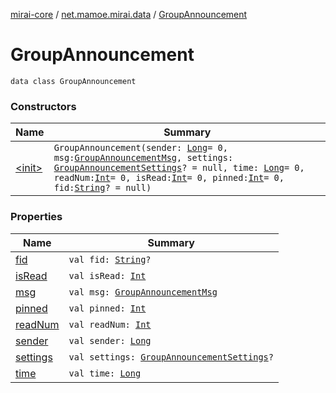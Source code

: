 [mirai-core](../../index.md) / [net.mamoe.mirai.data](../index.md) / [GroupAnnouncement](./index.md)

# GroupAnnouncement

`data class GroupAnnouncement`

### Constructors

| Name | Summary |
|---|---|
| [&lt;init&gt;](-init-.md) | `GroupAnnouncement(sender: `[`Long`](https://kotlinlang.org/api/latest/jvm/stdlib/kotlin/-long/index.html)` = 0, msg: `[`GroupAnnouncementMsg`](../-group-announcement-msg/index.md)`, settings: `[`GroupAnnouncementSettings`](../-group-announcement-settings/index.md)`? = null, time: `[`Long`](https://kotlinlang.org/api/latest/jvm/stdlib/kotlin/-long/index.html)` = 0, readNum: `[`Int`](https://kotlinlang.org/api/latest/jvm/stdlib/kotlin/-int/index.html)` = 0, isRead: `[`Int`](https://kotlinlang.org/api/latest/jvm/stdlib/kotlin/-int/index.html)` = 0, pinned: `[`Int`](https://kotlinlang.org/api/latest/jvm/stdlib/kotlin/-int/index.html)` = 0, fid: `[`String`](https://kotlinlang.org/api/latest/jvm/stdlib/kotlin/-string/index.html)`? = null)` |

### Properties

| Name | Summary |
|---|---|
| [fid](fid.md) | `val fid: `[`String`](https://kotlinlang.org/api/latest/jvm/stdlib/kotlin/-string/index.html)`?` |
| [isRead](is-read.md) | `val isRead: `[`Int`](https://kotlinlang.org/api/latest/jvm/stdlib/kotlin/-int/index.html) |
| [msg](msg.md) | `val msg: `[`GroupAnnouncementMsg`](../-group-announcement-msg/index.md) |
| [pinned](pinned.md) | `val pinned: `[`Int`](https://kotlinlang.org/api/latest/jvm/stdlib/kotlin/-int/index.html) |
| [readNum](read-num.md) | `val readNum: `[`Int`](https://kotlinlang.org/api/latest/jvm/stdlib/kotlin/-int/index.html) |
| [sender](sender.md) | `val sender: `[`Long`](https://kotlinlang.org/api/latest/jvm/stdlib/kotlin/-long/index.html) |
| [settings](settings.md) | `val settings: `[`GroupAnnouncementSettings`](../-group-announcement-settings/index.md)`?` |
| [time](time.md) | `val time: `[`Long`](https://kotlinlang.org/api/latest/jvm/stdlib/kotlin/-long/index.html) |
